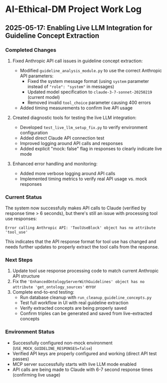 # AI-Ethical-DM Project Work Log

## 2025-05-17: Enabling Live LLM Integration for Guideline Concept Extraction

### Completed Changes

1. Fixed Anthropic API call issues in guideline concept extraction:
   - Modified `guideline_analysis_module.py` to use the correct Anthropic API parameters:
     - Fixed the system message format (using `system` parameter instead of `"role": "system"` in messages)
     - Updated model specification to `claude-3-7-sonnet-20250219` (current model)
     - Removed invalid `tool_choice` parameter causing 400 errors
   - Added timing measurements to confirm live API usage

2. Created diagnostic tools for testing the live LLM integration:
   - Developed `test_live_llm_setup_fix.py` to verify environment configuration
   - Added direct Claude API connection test
   - Improved logging around API calls and responses
   - Added explicit "mock: false" flag in responses to clearly indicate live mode

3. Enhanced error handling and monitoring:
   - Added more verbose logging around API calls
   - Implemented timing metrics to verify real API usage vs. mock responses

### Current Status

The system now successfully makes API calls to Claude (verified by response time > 6 seconds), but there's still an issue with processing tool use responses:

```
Error calling Anthropic API: 'ToolUseBlock' object has no attribute 'tool_use'
```

This indicates that the API response format for tool use has changed and needs further updates to properly extract the tool calls from the response.

### Next Steps

1. Update tool use response processing code to match current Anthropic API structure
2. Fix the `'EnhancedOntologyServerWithGuidelines' object has no attribute 'get_ontology_sources'` error
3. Complete end-to-end testing:
   - Run database cleanup with `run_cleanup_guideline_concepts.py` 
   - Test full workflow in UI with real guideline extraction
   - Verify extracted concepts are being properly saved
   - Confirm triples can be generated and saved from live-extracted concepts

### Environment Status

- Successfully configured non-mock environment (`USE_MOCK_GUIDELINE_RESPONSES=false`)
- Verified API keys are properly configured and working (direct API test passes)
- MCP server successfully starts with live LLM mode enabled
- API calls are being made to Claude with 6-7 second response times (confirming live usage)
